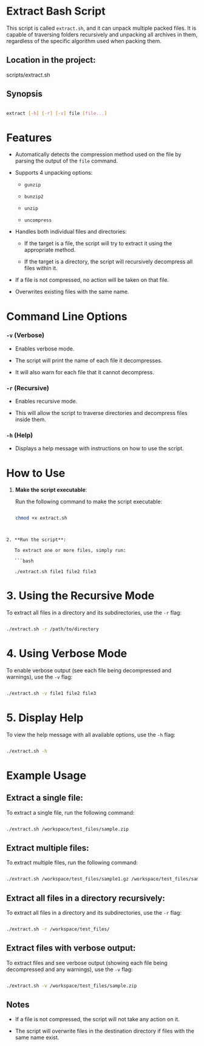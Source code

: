 # Extract Bash Script



This script is called `extract.sh`, and it can unpack multiple packed files. It is capable of traversing folders recursively and unpacking all archives in them, regardless of the specific algorithm used when packing them.

## Location in the project:
scripts/extract.sh


## Synopsis

```bash

extract [-h] [-r] [-v] file [file...]
```


# Features

- Automatically detects the compression method used on the file by parsing the output of the `file` command.

- Supports 4 unpacking options:

    - `gunzip`

    - `bunzip2`

    - `unzip`

    - `uncompress`

- Handles both individual files and directories:

    - If the target is a file, the script will try to extract it using the appropriate method.

    - If the target is a directory, the script will recursively decompress all files within it.

- If a file is not compressed, no action will be taken on that file.

- Overwrites existing files with the same name.



# Command Line Options

### `-v` (Verbose)

- Enables verbose mode.

- The script will print the name of each file it decompresses.

- It will also warn for each file that it cannot decompress.



### `-r` (Recursive)

- Enables recursive mode.

- This will allow the script to traverse directories and decompress files inside them.



### `-h` (Help)

- Displays a help message with instructions on how to use the script.



# How to Use

1. **Make the script executable**:

   Run the following command to make the script executable:

   ```bash

   chmod +x extract.sh

```
 

2. **Run the script**: 

   To extract one or more files, simply run:

   ```bash

   ./extract.sh file1 file2 file3
```



# 3. Using the Recursive Mode

To extract all files in a directory and its subdirectories, use the `-r` flag:

```bash

./extract.sh -r /path/to/directory
```



# 4. Using Verbose Mode

To enable verbose output (see each file being decompressed and warnings), use the `-v` flag:



```bash

./extract.sh -v file1 file2 file3
```



# 5. Display Help

To view the help message with all available options, use the `-h` flag:



```bash

./extract.sh -h
```



# Example Usage



## Extract a single file:

To extract a single file, run the following command:



```bash

./extract.sh /workspace/test_files/sample.zip
```


## Extract multiple files:

To extract multiple files, run the following command:



```bash

./extract.sh /workspace/test_files/sample1.gz /workspace/test_files/sample2.bz2
```



## Extract all files in a directory recursively:

To extract all files in a directory and its subdirectories, use the `-r` flag:



```bash

./extract.sh -r /workspace/test_files/
```





## Extract files with verbose output:

To extract files and see verbose output (showing each file being decompressed and any warnings), use the `-v` flag:



```bash

./extract.sh -v /workspace/test_files/sample.zip
```





## Notes

- If a file is not compressed, the script will not take any action on it.

- The script will overwrite files in the destination directory if files with the same name exist.